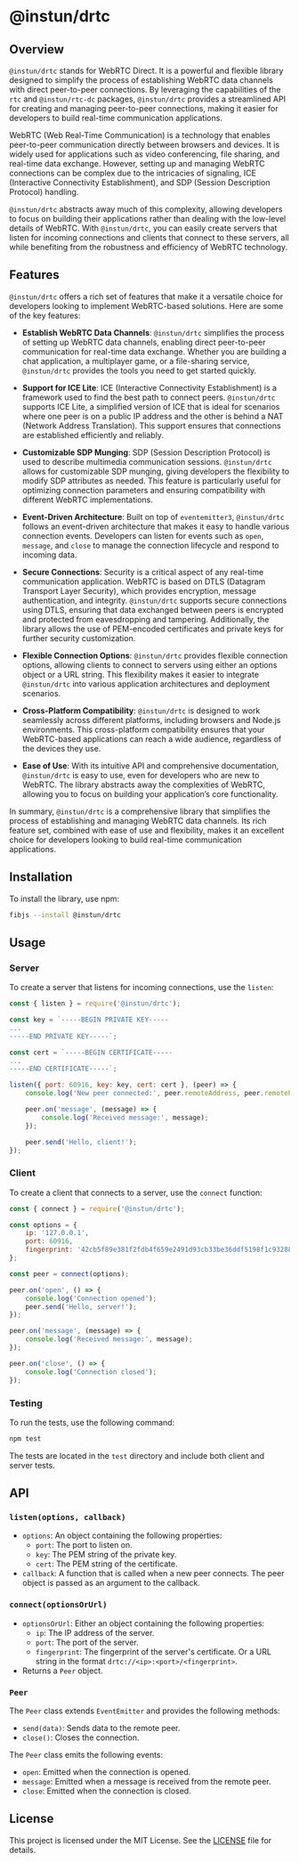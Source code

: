 # @instun/drtc

## Overview

`@instun/drtc` stands for WebRTC Direct. It is a powerful and flexible library designed to simplify the process of establishing WebRTC data channels with direct peer-to-peer connections. By leveraging the capabilities of the `rtc` and `@instun/rtc-dc` packages, `@instun/drtc` provides a streamlined API for creating and managing peer-to-peer connections, making it easier for developers to build real-time communication applications.

WebRTC (Web Real-Time Communication) is a technology that enables peer-to-peer communication directly between browsers and devices. It is widely used for applications such as video conferencing, file sharing, and real-time data exchange. However, setting up and managing WebRTC connections can be complex due to the intricacies of signaling, ICE (Interactive Connectivity Establishment), and SDP (Session Description Protocol) handling.

`@instun/drtc` abstracts away much of this complexity, allowing developers to focus on building their applications rather than dealing with the low-level details of WebRTC. With `@instun/drtc`, you can easily create servers that listen for incoming connections and clients that connect to these servers, all while benefiting from the robustness and efficiency of WebRTC technology.

## Features

`@instun/drtc` offers a rich set of features that make it a versatile choice for developers looking to implement WebRTC-based solutions. Here are some of the key features:

- **Establish WebRTC Data Channels**: `@instun/drtc` simplifies the process of setting up WebRTC data channels, enabling direct peer-to-peer communication for real-time data exchange. Whether you are building a chat application, a multiplayer game, or a file-sharing service, `@instun/drtc` provides the tools you need to get started quickly.

- **Support for ICE Lite**: ICE (Interactive Connectivity Establishment) is a framework used to find the best path to connect peers. `@instun/drtc` supports ICE Lite, a simplified version of ICE that is ideal for scenarios where one peer is on a public IP address and the other is behind a NAT (Network Address Translation). This support ensures that connections are established efficiently and reliably.

- **Customizable SDP Munging**: SDP (Session Description Protocol) is used to describe multimedia communication sessions. `@instun/drtc` allows for customizable SDP munging, giving developers the flexibility to modify SDP attributes as needed. This feature is particularly useful for optimizing connection parameters and ensuring compatibility with different WebRTC implementations.

- **Event-Driven Architecture**: Built on top of `eventemitter3`, `@instun/drtc` follows an event-driven architecture that makes it easy to handle various connection events. Developers can listen for events such as `open`, `message`, and `close` to manage the connection lifecycle and respond to incoming data.


- **Secure Connections**: Security is a critical aspect of any real-time communication application. WebRTC is based on DTLS (Datagram Transport Layer Security), which provides encryption, message authentication, and integrity. `@instun/drtc` supports secure connections using DTLS, ensuring that data exchanged between peers is encrypted and protected from eavesdropping and tampering. Additionally, the library allows the use of PEM-encoded certificates and private keys for further security customization.

- **Flexible Connection Options**: `@instun/drtc` provides flexible connection options, allowing clients to connect to servers using either an options object or a URL string. This flexibility makes it easier to integrate `@instun/drtc` into various application architectures and deployment scenarios.

- **Cross-Platform Compatibility**: `@instun/drtc` is designed to work seamlessly across different platforms, including browsers and Node.js environments. This cross-platform compatibility ensures that your WebRTC-based applications can reach a wide audience, regardless of the devices they use.

- **Ease of Use**: With its intuitive API and comprehensive documentation, `@instun/drtc` is easy to use, even for developers who are new to WebRTC. The library abstracts away the complexities of WebRTC, allowing you to focus on building your application’s core functionality.

In summary, `@instun/drtc` is a comprehensive library that simplifies the process of establishing and managing WebRTC data channels. Its rich feature set, combined with ease of use and flexibility, makes it an excellent choice for developers looking to build real-time communication applications.

## Installation

To install the library, use npm:

```sh
fibjs --install @instun/drtc
```

## Usage

### Server

To create a server that listens for incoming connections, use the `listen`:

```js
const { listen } = require('@instun/drtc');

const key = `-----BEGIN PRIVATE KEY-----
...
-----END PRIVATE KEY-----`;

const cert = `-----BEGIN CERTIFICATE-----
...
-----END CERTIFICATE-----`;

listen({ port: 60916, key: key, cert: cert }, (peer) => {
    console.log('New peer connected:', peer.remoteAddress, peer.remotePort);

    peer.on('message', (message) => {
        console.log('Received message:', message);
    });

    peer.send('Hello, client!');
});
```

### Client

To create a client that connects to a server, use the `connect` function:

```js
const { connect } = require('@instun/drtc');

const options = {
    ip: '127.0.0.1',
    port: 60916,
    fingerprint: '42cb5f89e381f2fdb4f659e2491d93cb33be36ddf5198f1c932886aa3697e927'
};

const peer = connect(options);

peer.on('open', () => {
    console.log('Connection opened');
    peer.send('Hello, server!');
});

peer.on('message', (message) => {
    console.log('Received message:', message);
});

peer.on('close', () => {
    console.log('Connection closed');
});
```

### Testing

To run the tests, use the following command:

```sh
npm test
```

The tests are located in the `test` directory and include both client and server tests.

## API

### `listen(options, callback)`

- `options`: An object containing the following properties:
  - `port`: The port to listen on.
  - `key`: The PEM string of the private key.
  - `cert`: The PEM string of the certificate.
- `callback`: A function that is called when a new peer connects. The peer object is passed as an argument to the callback.

### `connect(optionsOrUrl)`

- `optionsOrUrl`: Either an object containing the following properties:
  - `ip`: The IP address of the server.
  - `port`: The port of the server.
  - `fingerprint`: The fingerprint of the server's certificate.
  Or a URL string in the format `drtc://<ip>:<port>/<fingerprint>`.
- Returns a `Peer` object.

### `Peer`

The `Peer` class extends `EventEmitter` and provides the following methods:

- `send(data)`: Sends data to the remote peer.
- `close()`: Closes the connection.

The `Peer` class emits the following events:

- `open`: Emitted when the connection is opened.
- `message`: Emitted when a message is received from the remote peer.
- `close`: Emitted when the connection is closed.

## License

This project is licensed under the MIT License. See the [LICENSE](LICENSE) file for details.
